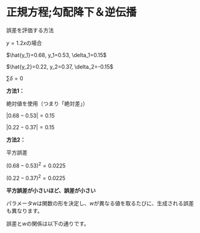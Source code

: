 # 正規方程;勾配降下＆逆伝播
誤差を評価する方法

$y=1.2x$の場合

$\hat{y_1}=0.68, y_1=0.53, \delta_1=0.15$

$\hat{y_2}=0.22, y_2=0.37, \delta_2=-0.15$

$\sum\delta=0$

**方法1：**

絶対値を使用（つまり「絶対差」）

$|0.68-0.53|=0.15$

$|0.22-0.37|=0.15$

**方法2：**

平方誤差

$(0.68-0.53)^2=0.0225$

$(0.22-0.37)^2=0.0225$

**平方誤差が小さいほど、誤差が小さい**

パラメータ$w$は関数の形を決定し、$w$が異なる値を取るたびに、生成される誤差も異なります。

誤差と$w$の関係は以下の通りです。



